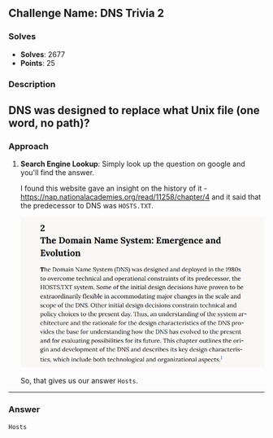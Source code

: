 ## **Challenge Name: DNS Trivia 2**
### **Solves**
- **Solves**: 2677
- **Points**: 25

### **Description**  
DNS was designed to replace what Unix file (one word, no path)?
---

### **Approach**

1.  **Search Engine Lookup**:
    Simply look up the question on google and you'll find the answer.

    I found this website gave an insight on the history of it - https://nap.nationalacademies.org/read/11258/chapter/4 and it said that the predecessor to DNS was `HOSTS.TXT`.

    ![image](Resources/image.png)

    So, that gives us our answer `Hosts`.
---

### **Answer**
```
Hosts
```
